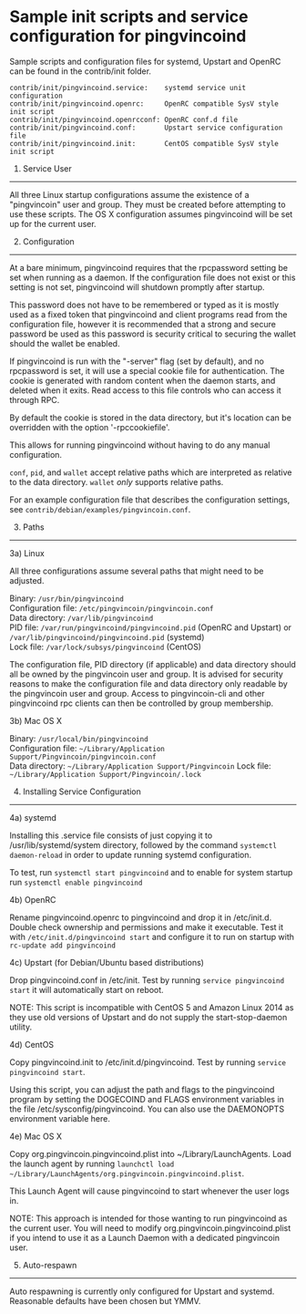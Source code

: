 Sample init scripts and service configuration for pingvincoind
==========================================================

Sample scripts and configuration files for systemd, Upstart and OpenRC
can be found in the contrib/init folder.

    contrib/init/pingvincoind.service:    systemd service unit configuration
    contrib/init/pingvincoind.openrc:     OpenRC compatible SysV style init script
    contrib/init/pingvincoind.openrcconf: OpenRC conf.d file
    contrib/init/pingvincoind.conf:       Upstart service configuration file
    contrib/init/pingvincoind.init:       CentOS compatible SysV style init script

1. Service User
---------------------------------

All three Linux startup configurations assume the existence of a "pingvincoin" user
and group.  They must be created before attempting to use these scripts.
The OS X configuration assumes pingvincoind will be set up for the current user.

2. Configuration
---------------------------------

At a bare minimum, pingvincoind requires that the rpcpassword setting be set
when running as a daemon.  If the configuration file does not exist or this
setting is not set, pingvincoind will shutdown promptly after startup.

This password does not have to be remembered or typed as it is mostly used
as a fixed token that pingvincoind and client programs read from the configuration
file, however it is recommended that a strong and secure password be used
as this password is security critical to securing the wallet should the
wallet be enabled.

If pingvincoind is run with the "-server" flag (set by default), and no rpcpassword is set,
it will use a special cookie file for authentication. The cookie is generated with random
content when the daemon starts, and deleted when it exits. Read access to this file
controls who can access it through RPC.

By default the cookie is stored in the data directory, but it's location can be overridden
with the option '-rpccookiefile'.

This allows for running pingvincoind without having to do any manual configuration.

`conf`, `pid`, and `wallet` accept relative paths which are interpreted as
relative to the data directory. `wallet` *only* supports relative paths.

For an example configuration file that describes the configuration settings,
see `contrib/debian/examples/pingvincoin.conf`.

3. Paths
---------------------------------

3a) Linux

All three configurations assume several paths that might need to be adjusted.

Binary:              `/usr/bin/pingvincoind`  
Configuration file:  `/etc/pingvincoin/pingvincoin.conf`  
Data directory:      `/var/lib/pingvincoind`  
PID file:            `/var/run/pingvincoind/pingvincoind.pid` (OpenRC and Upstart) or `/var/lib/pingvincoind/pingvincoind.pid` (systemd)  
Lock file:           `/var/lock/subsys/pingvincoind` (CentOS)  

The configuration file, PID directory (if applicable) and data directory
should all be owned by the pingvincoin user and group.  It is advised for security
reasons to make the configuration file and data directory only readable by the
pingvincoin user and group.  Access to pingvincoin-cli and other pingvincoind rpc clients
can then be controlled by group membership.

3b) Mac OS X

Binary:              `/usr/local/bin/pingvincoind`  
Configuration file:  `~/Library/Application Support/Pingvincoin/pingvincoin.conf`  
Data directory:      `~/Library/Application Support/Pingvincoin`
Lock file:           `~/Library/Application Support/Pingvincoin/.lock`

4. Installing Service Configuration
-----------------------------------

4a) systemd

Installing this .service file consists of just copying it to
/usr/lib/systemd/system directory, followed by the command
`systemctl daemon-reload` in order to update running systemd configuration.

To test, run `systemctl start pingvincoind` and to enable for system startup run
`systemctl enable pingvincoind`

4b) OpenRC

Rename pingvincoind.openrc to pingvincoind and drop it in /etc/init.d.  Double
check ownership and permissions and make it executable.  Test it with
`/etc/init.d/pingvincoind start` and configure it to run on startup with
`rc-update add pingvincoind`

4c) Upstart (for Debian/Ubuntu based distributions)

Drop pingvincoind.conf in /etc/init.  Test by running `service pingvincoind start`
it will automatically start on reboot.

NOTE: This script is incompatible with CentOS 5 and Amazon Linux 2014 as they
use old versions of Upstart and do not supply the start-stop-daemon utility.

4d) CentOS

Copy pingvincoind.init to /etc/init.d/pingvincoind. Test by running `service pingvincoind start`.

Using this script, you can adjust the path and flags to the pingvincoind program by
setting the DOGECOIND and FLAGS environment variables in the file
/etc/sysconfig/pingvincoind. You can also use the DAEMONOPTS environment variable here.

4e) Mac OS X

Copy org.pingvincoin.pingvincoind.plist into ~/Library/LaunchAgents. Load the launch agent by
running `launchctl load ~/Library/LaunchAgents/org.pingvincoin.pingvincoind.plist`.

This Launch Agent will cause pingvincoind to start whenever the user logs in.

NOTE: This approach is intended for those wanting to run pingvincoind as the current user.
You will need to modify org.pingvincoin.pingvincoind.plist if you intend to use it as a
Launch Daemon with a dedicated pingvincoin user.

5. Auto-respawn
-----------------------------------

Auto respawning is currently only configured for Upstart and systemd.
Reasonable defaults have been chosen but YMMV.
